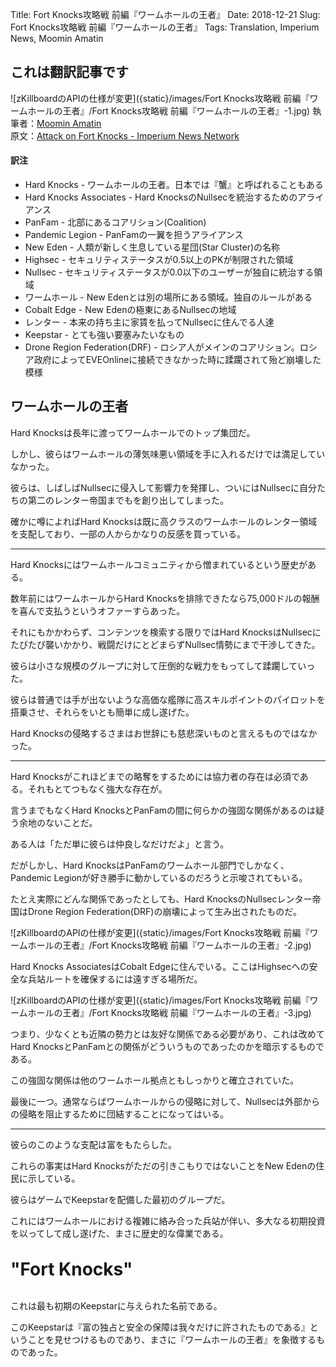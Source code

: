 Title: Fort Knocks攻略戦 前編『ワームホールの王者』
Date: 2018-12-21
Slug: Fort Knocks攻略戦 前編『ワームホールの王者』
Tags: Translation, Imperium News, Moomin Amatin


## これは翻訳記事です
![zKillboardのAPIの仕様が変更]({static}/images/Fort Knocks攻略戦 前編『ワームホールの王者』/Fort Knocks攻略戦 前編『ワームホールの王者』-1.jpg)
執筆者：[Moomin Amatin](https://imperium.news/author/moomin-amatin/)  
原文：[Attack on Fort Knocks - Imperium News Network](https://imperium.news/attack-on-fort-knocks/)


#### 訳注
- Hard Knocks - ワームホールの王者。日本では『蟹』と呼ばれることもある
- Hard Knocks Associates - Hard KnocksのNullsecを統治するためのアライアンス
- PanFam - 北部にあるコアリション(Coalition)
- Pandemic Legion - PanFamの一翼を担うアライアンス
- New Eden - 人類が新しく生息している星団(Star Cluster)の名称
- Highsec - セキュリティステータスが0.5以上のPKが制限された領域
- Nullsec - セキュリティステータスが0.0以下のユーザーが独自に統治する領域
- ワームホール - New Edenとは別の場所にある領域。独自のルールがある
- Cobalt Edge - New Edenの極東にあるNullsecの地域
- レンター - 本来の持ち主に家賃を払ってNullsecに住んでる人達
- Keepstar - とても強い要塞みたいなもの
- Drone Region Federation(DRF) - ロシア人がメインのコアリション。ロシア政府によってEVEOnlineに接続できなかった時に蹂躙されて殆ど崩壊した模様


## ワームホールの王者

Hard Knocksは長年に渡ってワームホールでのトップ集団だ。

しかし、彼らはワームホールの薄気味悪い領域を手に入れるだけでは満足していなかった。

彼らは、しばしばNullsecに侵入して影響力を発揮し、ついにはNullsecに自分たちの第二のレンター帝国までもを創り出してしまった。

確かに噂によればHard Knocksは既に高クラスのワームホールのレンター領域を支配しており、一部の人からかなりの反感を買っている。

---

Hard Knocksにはワームホールコミュニティから憎まれているという歴史がある。

数年前にはワームホールからHard Knocksを排除できたなら75,000ドルの報酬を喜んで支払うというオファーすらあった。

それにもかかわらず、コンテンツを検索する限りではHard KnocksはNullsecにたびたび襲いかかり、戦闘だけにとどまらずNullsec情勢にまで干渉してきた。

彼らは小さな規模のグループに対して圧倒的な戦力をもってして蹂躙していった。

彼らは普通では手が出ないような高価な艦隊に高スキルポイントのパイロットを搭乗させ、それらをいとも簡単に成し遂げた。

Hard Knocksの侵略するさまはお世辞にも慈悲深いものと言えるものではなかった。

---

Hard Knocksがこれほどまでの略奪をするためには協力者の存在は必須である。それもとてつもなく強大な存在が。

言うまでもなくHard KnocksとPanFamの間に何らかの強固な関係があるのは疑う余地のないことだ。

ある人は「ただ単に彼らは仲良しなだけだよ」と言う。

だがしかし、Hard KnocksはPanFamのワームホール部門でしかなく、Pandemic Legionが好き勝手に動かしているのだろうと示唆されてもいる。

たとえ実際にどんな関係であったとしても、Hard KnocksのNullsecレンター帝国はDrone Region Federation(DRF)の崩壊によって生み出されたものだ。

![zKillboardのAPIの仕様が変更]({static}/images/Fort Knocks攻略戦 前編『ワームホールの王者』/Fort Knocks攻略戦 前編『ワームホールの王者』-2.jpg)

Hard Knocks AssociatesはCobalt Edgeに住んでいる。ここはHighsecへの安全な兵站ルートを確保するには遠すぎる場所だ。

![zKillboardのAPIの仕様が変更]({static}/images/Fort Knocks攻略戦 前編『ワームホールの王者』/Fort Knocks攻略戦 前編『ワームホールの王者』-3.jpg)

つまり、少なくとも近隣の勢力とは友好な関係である必要があり、これは改めてHard KnocksとPanFamとの関係がどういうものであったのかを暗示するものである。

この強固な関係は他のワームホール拠点ともしっかりと確立されていた。

最後に一つ。通常ならばワームホールからの侵略に対して、Nullsecは外部からの侵略を阻止するために団結することになってはいる。

---

彼らのこのような支配は富をもたらした。

これらの事実はHard Knocksがただの引きこもりではないことをNew Edenの住民に示している。

彼らはゲームでKeepstarを配備した最初のグループだ。

これにはワームホールにおける複雑に絡み合った兵站が伴い、多大なる初期投資を以ってして成し遂げた、まさに歴史的な偉業である。

<br />
<span style="font-size: 200%; font-weight: bold">"Fort Knocks"</span>
<br />
<br />

これは最も初期のKeepstarに与えられた名前である。

このKeepstarは『富の独占と安全の保障は我々だけに許されたものである』ということを見せつけるものであり、まさに『ワームホールの王者』を象徴するものであった。